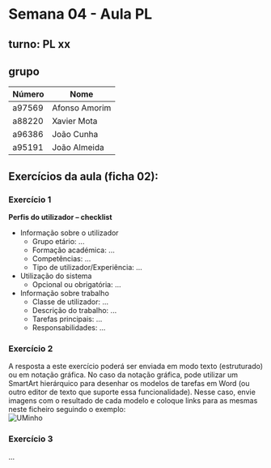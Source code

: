 # Semana 04 - Aula PL
## turno:  PL xx 

## grupo 
|Número | Nome |
|-------|-----------------------| 
|  a97569  | Afonso Amorim |
|  a88220  | Xavier Mota   |
|  a96386  | João Cunha    |
|  a95191  | João Almeida  |

## Exercícios da aula (ficha 02):

### Exercício 1 

**Perfis do utilizador – checklist**
- Informação sobre o utilizador
  - Grupo etário: ... 
  - Formação académica: ...
  - Competências: ...
  - Tipo de utilizador/Experiência: ...
- Utilização do sistema 
  - Opcional ou obrigatória: ...
- Informação sobre trabalho
  - Classe de utilizador: ...
  - Descrição do trabalho: ...
  - Tarefas principais: ...
  - Responsabilidades: ...

### Exercício 2
A resposta a este exercício poderá ser enviada em modo texto (estruturado) ou em notação gráfica. No caso da notação gráfica, pode utilizar um SmartArt hierárquico para desenhar os modelos de tarefas em Word (ou outro editor de texto que suporte essa funcionalidade). Nesse caso, envie imagens com o resultado de cada modelo e coloque links para as mesmas neste ficheiro seguindo o exemplo: \
![UMinho](UMinho-50-02.png "Universidade do Minho")

### Exercício 3
...
